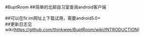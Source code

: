 #BuptRoom
##简单的北邮自习室查询android客户端
<br><br>
##可以在fir.im网址上下载试用，需要android5.0+
<br>
##更新日志见wiki(https://github.com/thinkwee/BuptRoom/wiki/INTRODUCTION)
